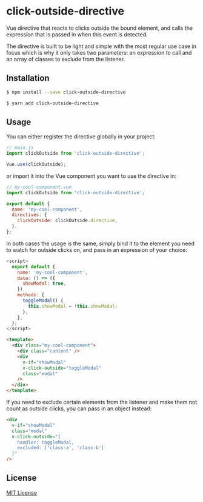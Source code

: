 # click-outside-directive

Vue directive that reacts to clicks outside the bound element, and calls the expression that is passed in when this event is detected.

The directive is built to be light and simple with the most regular use case in focus which is why it only takes two parameters: an expression to call and an array of classes to exclude from the listener.

## Installation

```bash
$ npm install --save click-outside-directive
```

```bash
$ yarn add click-outside-directive
```

## Usage
You can either register the directive globally in your project:
```js
// main.js
import clickOutside from 'click-outside-directive';

Vue.use(clickOutside);
```

or import it into the Vue component you want to use the directive in:
```js
// my-cool-component.vue
import clickOutside from 'click-outside-directive';

export default {
  name: 'my-cool-component',
  directives: {
    clickOutside: clickOutside.directive,
  },
};
```

In both cases the usage is the same, simply bind it to the element you need to watch for outside clicks on, and pass in an expression of your choice:

```js
<script>
  export default {
    name: 'my-cool-component',
    data: () => ({
      showModal: true,
    }),
    methods: {
      toggleModal() {
        this.showModal = !this.showModal;
      },
    },
  };
</script>
```

```html
<template>
  <div class="my-cool-component">
    <div class="content" />
    <div
      v-if="showModal"
      v-click-outside="toggleModal"
      class="modal"
    />
  </div>
</template>
```

If you need to exclude certain elements from the listener and make them not count as outside clicks, you can pass in an object instead:

```html
<div
  v-if="showModal"
  class="modal"
  v-click-outside="{
    handler: toggleModal,
    excluded: ['class-a', 'class-b']
  }"
/>
```

## License

[MIT License](https://github.com/sundeqvist/v-click-outside/blob/master/LICENSE)